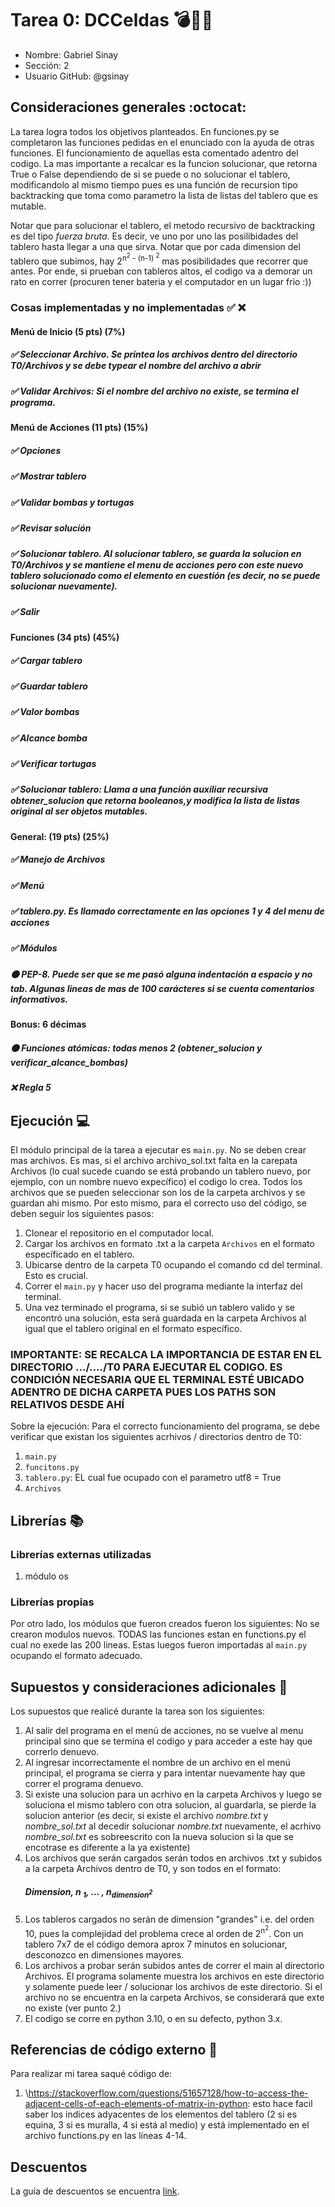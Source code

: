 # Tarea 0: DCCeldas 💣🐢🏰
- Nombre: Gabriel Sinay
- Sección: 2
- Usuario GitHub: @gsinay

## Consideraciones generales :octocat:

La tarea logra todos los objetivos planteados. En funciones.py se completaron las funciones pedidas en el enunciado con la ayuda de otras funciones. El funcionamiento de aquellas esta comentado adentro del codigo. La mas importante a recalcar es la funcion solucionar, que retorna True o False dependiendo de si se puede o no solucionar el tablero, modificandolo al mismo tiempo pues es una función de recursion tipo backtracking que toma como parametro la lista de listas del tablero que es mutable.

Notar que para solucionar el tablero, el metodo recursivo de backtracking es del tipo _fuerza bruta_. Es decir, ve uno por uno las posilibidades del tablero hasta llegar a una que sirva. Notar que por cada dimension del tablero que subimos, hay 2<sup>n<sup>2</sup> - (n-1) <sup>2</sup></sup> mas posibilidades que recorrer que antes. Por ende, si prueban con tableros altos, el codigo va a demorar un rato en correr (procuren tener bateria y el computador en un lugar frio :))

### Cosas implementadas y no implementadas :white_check_mark: :x:


#### Menú de Inicio (5 pts) (7%)
##### ✅ Seleccionar Archivo. Se printea los archivos dentro del directorio T0/Archivos y se debe typear el nombre del archivo a abrir
##### ✅ Validar Archivos: Si el nombre del archivo no existe, se termina el programa.
#### Menú de Acciones (11 pts) (15%) 
##### ✅ Opciones
##### ✅ Mostrar tablero 
##### ✅ Validar bombas y tortugas
##### ✅ Revisar solución
##### ✅ Solucionar tablero. Al solucionar tablero, se guarda la solucion en T0/Archivos y se mantiene el menu de acciones pero con este nuevo tablero solucionado como el elemento en cuestión (es decir, no se puede solucionar nuevamente).
##### ✅ Salir
#### Funciones (34 pts) (45%)
##### ✅ Cargar tablero
##### ✅ Guardar tablero
##### ✅ Valor bombas
##### ✅ Alcance bomba
##### ✅ Verificar tortugas
##### ✅ Solucionar tablero: Llama a una función auxiliar recursiva obtener_solucion que retorna booleanos,y modifica la lista de listas original al ser objetos mutables. 
#### General: (19 pts) (25%)
##### ✅ Manejo de Archivos
##### ✅ Menú
##### ✅ tablero.py. Es llamado correctamente en las opciones 1 y 4 del menu de acciones
##### ✅ Módulos
##### 🟠 PEP-8. Puede ser que se me pasó alguna indentación a espacio y no tab. Algunas lineas de mas de 100 carácteres si se cuenta comentarios informativos.
#### Bonus: 6 décimas
##### 🟠 Funciones atómicas: todas menos 2 (obtener_solucion y verificar_alcance_bombas)
##### ❌ Regla 5
## Ejecución :computer:
El módulo principal de la tarea a ejecutar es  ```main.py```. No se deben crear mas archivos. Es mas, si el archivo archivo_sol.txt falta en la carepata Archivos (lo cual sucede cuando se está probando un tablero nuevo, por ejemplo, con un nombre nuevo expecífico) el codigo lo crea. Todos los archivos que se pueden seleccionar son los de la carpeta archivos y se guardan ahi mismo. Por esto mismo, para el correcto uso del código, se deben seguir los siguientes pasos:
1. Clonear el repositorio en el computador local. 
2. Cargar los archivos en formato .txt a la carpeta ```Archivos``` en el formato específicado en el tablero. 
3. Ubicarse dentro de la carpeta T0 ocupando el comando cd del terminal. Esto es crucial. 
4. Correr el ```main.py``` y hacer uso del programa mediante la interfaz del terminal. 
5. Una vez terminado el programa, si se subió un tablero valido y se encontró una solución, esta será guardada en la carpeta Archivos al igual que el tablero original en el formato específico. 


### IMPORTANTE: SE RECALCA LA IMPORTANCIA DE ESTAR EN EL DIRECTORIO .../..../T0 PARA EJECUTAR EL CODIGO. ES CONDICIÓN NECESARIA QUE EL TERMINAL ESTÉ UBICADO ADENTRO DE DICHA CARPETA PUES LOS PATHS SON RELATIVOS DESDE AHÍ

Sobre la ejecución: Para el correcto funcionamiento del programa, se debe verificar que existan los siguientes acrhivos / directorios dentro de T0:
1. ```main.py```
2. ```funcitons.py```
3. ```tablero.py```: EL cual fue ocupado con el parametro utf8 = True
4. ```Archivos```


## Librerías :books:
### Librerías externas utilizadas
1. módulo os

### Librerías propias
Por otro lado, los módulos que fueron creados fueron los siguientes:
No se crearon modulos nuevos. TODAS las funciones estan en functions.py el cual no exede las 200 lineas. Estas luegos fueron importadas al ```main.py``` ocupando el formato adecuado. 

## Supuestos y consideraciones adicionales :thinking:
Los supuestos que realicé durante la tarea son los siguientes:

1. Al salir del programa en el menú de acciones, no se vuelve al menu principal sino que se termina el codigo y para acceder a este hay que correrlo denuevo.
2. Al ingresar incorrectamente el nombre de un archivo en el menú principal, el programa se cierra y para intentar nuevamente hay que correr el programa denuevo.
3. Si existe una solucion para un acrhivo en la carpeta Archivos y luego se soluciona el mismo tablero con otra solucion, al guardarla, se pierde la solucion anterior (es decir, si existe el archivo _nombre.txt_ y _nombre_sol.txt_ al decedir solucionar _nombre.txt_ nuevamente, el acrhivo _nombre_sol.txt_ es sobreescrito con la nueva solucion si la que se encotrase es diferente a la ya existente)
4. Los archivos que serán cargados serán todos en archivos .txt y subidos a la carpeta Archivos dentro de T0, y son todos en el formato:
   ##### Dimension, n <sub>1</sub>, ... , n<sub>dimension<sup>2<sup></sub>
5. Los tableros cargados no serán de dimension "grandes" i.e. del orden 10, pues la complejidad del problema crece al orden de 2<sup>n<sup>2</sup></sup>. Con un tablero 7x7 de el código demora aprox 7 minutos en solucionar, desconozco en dimensiones mayores.
6. Los archivos a probar serán subidos antes de correr el main al directorio Archivos. El programa solamente muestra los archivos en este directorio y solamente puede leer / solucionar los archivos de este directorio. Si el archivo no se encuentra en la carpeta Archivos, se considerará que exte no existe (ver punto 2.)
7. El codigo se corre en python 3.10, o en su defecto, python 3.x. 

## Referencias de código externo :book:

Para realizar mi tarea saqué código de:
1. \https://stackoverflow.com/questions/51657128/how-to-access-the-adjacent-cells-of-each-elements-of-matrix-in-python: esto hace facil saber los indices adyacentes de los elementos del tablero (2 si es equina, 3 si es muralla, 4 si está al medio) y está implementado en el archivo functions.py en las líneas 4-14.



## Descuentos
La guía de descuentos se encuentra [link](https://github.com/IIC2233/syllabus/blob/main/Tareas/Descuentos.md).
